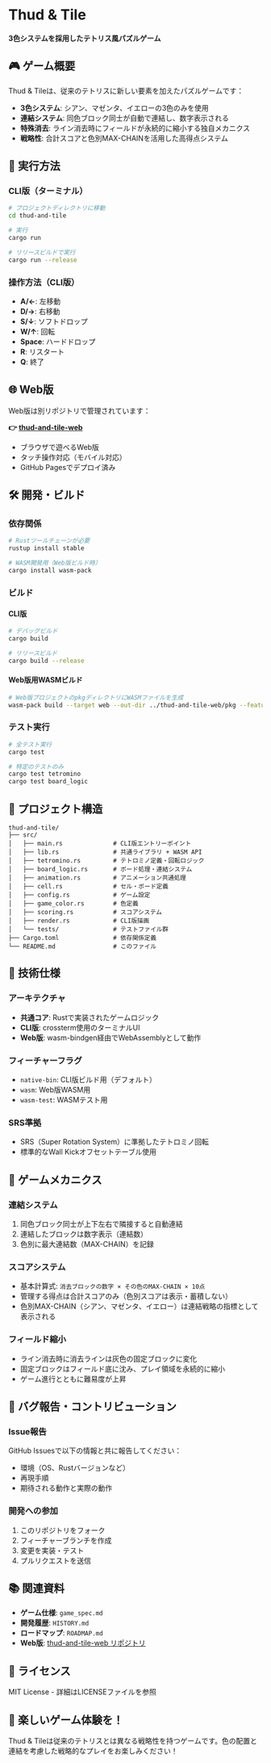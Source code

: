 # Thud & Tile

**3色システムを採用したテトリス風パズルゲーム**

## 🎮 ゲーム概要

Thud & Tileは、従来のテトリスに新しい要素を加えたパズルゲームです：

- **3色システム**: シアン、マゼンタ、イエローの3色のみを使用
- **連結システム**: 同色ブロック同士が自動で連結し、数字表示される
- **特殊消去**: ライン消去時にフィールドが永続的に縮小する独自メカニクス
- **戦略性**: 合計スコアと色別MAX-CHAINを活用した高得点システム

## 🚀 実行方法

### CLI版（ターミナル）

```bash
# プロジェクトディレクトリに移動
cd thud-and-tile

# 実行
cargo run

# リリースビルドで実行
cargo run --release
```

### 操作方法（CLI版）
- **A/←**: 左移動
- **D/→**: 右移動  
- **S/↓**: ソフトドロップ
- **W/↑**: 回転
- **Space**: ハードドロップ
- **R**: リスタート
- **Q**: 終了

## 🌐 Web版

Web版は別リポジトリで管理されています：

**👉 [thud-and-tile-web](https://github.com/kkismd/thud-and-tile-web)**

- ブラウザで遊べるWeb版
- タッチ操作対応（モバイル対応）
- GitHub Pagesでデプロイ済み

## 🛠 開発・ビルド

### 依存関係

```bash
# Rustツールチェーンが必要
rustup install stable

# WASM開発用（Web版ビルド時）
cargo install wasm-pack
```

### ビルド

#### CLI版
```bash
# デバッグビルド
cargo build

# リリースビルド
cargo build --release
```

#### Web版用WASMビルド
```bash
# Web版プロジェクトのpkgディレクトリにWASMファイルを生成
wasm-pack build --target web --out-dir ../thud-and-tile-web/pkg --features wasm
```

### テスト実行

```bash
# 全テスト実行
cargo test

# 特定のテストのみ
cargo test tetromino
cargo test board_logic
```

## 📁 プロジェクト構造

```
thud-and-tile/
├── src/
│   ├── main.rs              # CLI版エントリーポイント
│   ├── lib.rs               # 共通ライブラリ + WASM API
│   ├── tetromino.rs         # テトロミノ定義・回転ロジック
│   ├── board_logic.rs       # ボード処理・連結システム
│   ├── animation.rs         # アニメーション共通処理
│   ├── cell.rs              # セル・ボード定義
│   ├── config.rs            # ゲーム設定
│   ├── game_color.rs        # 色定義
│   ├── scoring.rs           # スコアシステム
│   ├── render.rs            # CLI版描画
│   └── tests/               # テストファイル群
├── Cargo.toml               # 依存関係定義
└── README.md                # このファイル
```

## 🔧 技術仕様

### アーキテクチャ
- **共通コア**: Rustで実装されたゲームロジック
- **CLI版**: crossterm使用のターミナルUI
- **Web版**: wasm-bindgen経由でWebAssemblyとして動作

### フィーチャーフラグ
- `native-bin`: CLI版ビルド用（デフォルト）
- `wasm`: Web版WASM用
- `wasm-test`: WASMテスト用

### SRS準拠
- SRS（Super Rotation System）に準拠したテトロミノ回転
- 標準的なWall Kickオフセットテーブル使用

## 🎯 ゲームメカニクス

### 連結システム
1. 同色ブロック同士が上下左右で隣接すると自動連結
2. 連結したブロックは数字表示（連結数）
3. 色別に最大連結数（MAX-CHAIN）を記録

### スコアシステム
- 基本計算式: `消去ブロックの数字 × その色のMAX-CHAIN × 10点`
- 管理する得点は合計スコアのみ（色別スコアは表示・蓄積しない）
- 色別MAX-CHAIN（シアン、マゼンタ、イエロー）は連結戦略の指標として表示される

### フィールド縮小
- ライン消去時に消去ラインは灰色の固定ブロックに変化
- 固定ブロックはフィールド底に沈み、プレイ領域を永続的に縮小
- ゲーム進行とともに難易度が上昇

## 🐛 バグ報告・コントリビューション

### Issue報告
GitHub Issuesで以下の情報と共に報告してください：
- 環境（OS、Rustバージョンなど）
- 再現手順
- 期待される動作と実際の動作

### 開発への参加
1. このリポジトリをフォーク
2. フィーチャーブランチを作成
3. 変更を実装・テスト
4. プルリクエストを送信

## 📚 関連資料

- **ゲーム仕様**: `game_spec.md`
- **開発履歴**: `HISTORY.md`
- **ロードマップ**: `ROADMAP.md`
- **Web版**: [thud-and-tile-web リポジトリ](https://github.com/kkismd/thud-and-tile-web)

## 📄 ライセンス

MIT License - 詳細はLICENSEファイルを参照

## 🎉 楽しいゲーム体験を！

Thud & Tileは従来のテトリスとは異なる戦略性を持つゲームです。色の配置と連結を考慮した戦略的なプレイをお楽しみください！